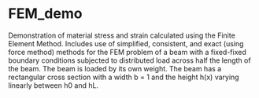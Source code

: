 # FEM_demo
Demonstration of material stress and strain calculated using the Finite Element Method. Includes use of simplified, consistent, and exact (using force method) methods for the FEM problem of a beam with a fixed-fixed boundary conditions subjected to distributed load across half the length of the beam. The beam is loaded by its own weight. The beam has a rectangular cross section with a width b = 1 and the height h(x) varying linearly between h0 and hL.
